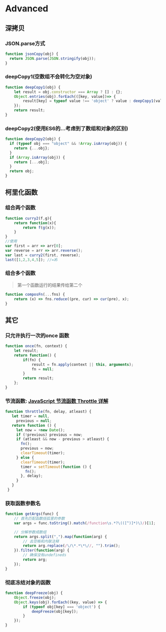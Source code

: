 # Advanced

## 深拷贝
### JSON.parse方式
```js
function jsonCopy(obj) {
  return JSON.parse(JSON.stringify(obj));
}
```

### deepCopy1(空数组不会转化为空对象)
```js
function deepCopy1(obj) {
    let result = obj.constructor === Array ? [] : {};
    Object.entries(obj).forEach(([key, value])=> {
        result[key] = typeof value !== 'object' ? value : deepCopy1(value);
    });
    return result;
}
```

### deepCopy2(使用ES6的...考虑到了数组和对象的区别)
```js
function deepCopy2(obj) {
  if (typeof obj === "object" && !Array.isArray(obj)) {
    return {...obj};
  }
  if (Array.isArray(obj)) {
    return [...obj];
  }
  return obj;
}
```

## 柯里化函数
### 组合两个函数
```js
function curry2(f,g){
    return function(x){
        return f(g(x));
    }
}
//使用
var first = arr => arr[0];
var reverse = arr => arr.reverse();
var last = curry2(first, reverse);
last([1,2,3,4,5]); //=》5
```

### 组合多个函数
> 第一个函数运行的结果传给第二个

```js
function composFn(...fns) {
    return (x) => fns.reduce((pre, cur) => cur(pre), x);
}
```

## 其它
### 只允许执行一次的once 函数
```js
function once(fn, context) {
    let result;
    return function() {
        if(fn) {
            result = fn.apply(context || this, arguments);
            fn = null;
        }
        return result;
    };
}
```

### 节流函数: [JavaScript 节流函数 Throttle 详解](http://web.jobbole.com/86710/)
```js
function throttle(fn, delay, atleast) {
   let timer = null,
     previous = null;
   return function () {
     let now = +new Date();
     if (!previous) previous = now;
     if (atleast && now - previous > atleast) {
       fn();
       previous = now;
       clearTimeout(timer);
     } else {
       clearTimeout(timer);
       timer = setTimeout(function () {
         fn();
       }, delay);
     }
   }
 }
```

### 获取函数参数名
```js
function getArgs(func) {
    // 首先匹配函数括弧里的参数
    var args = func.toString().match(/function\s.*?\(([^)]*)\)/)[1];

    // 分解参数成数组
    return args.split(",").map(function(arg) {
        // 去空格和内联注释
        return arg.replace(/\/\*.*\*\//, "").trim();
    }).filter(function(arg) {
        // 确保没有undefineds
        return arg;
    });
}
```

### 彻底冻结对象的函数
```js
function deepFreeze(obj) {
    Object.freeze(obj);
    Object.keys(obj).forEach((key, value) => {
        if (typeof obj[key] === 'object') {
            deepFreeze(obj[key]);
        }
    });
}
```
